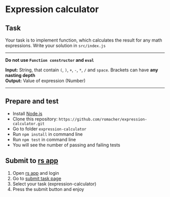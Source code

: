 # Expression calculator

## Task

Your task is to implement function, which calculates the result for any math expressions.
Write your solution in `src/index.js`

---

**Do not use `Function constructor` and `eval`**   

**Input:** String, that contain `(`, `)`, `+`, `-`, `*`, `/` and `space`. Brackets can have **any nasting depth**   
**Output:** Value of expression (Number)

---

## Prepare and test

- Install [Node.js](https://nodejs.org/en/)
- Clone this repository: `https://github.com/romacher/expression-calculator.git`
- Go to folder `expression-calculator`
- Run `npm install` in command line
- Run `npm test` in command line
- You will see the number of passing and failing tests

## Submit to [rs app](https://app.rs.school)
1. Open [rs app](https://app.rs.school) and login
2. Go to [submit task page](https://app.rs.school/course/submit-task?course=rs-2019-q3)
3. Select your task (expression-calculator)
4. Press the submit button and enjoy 

